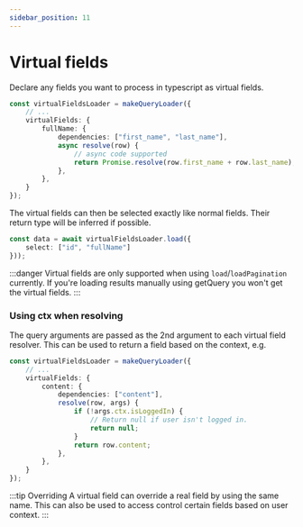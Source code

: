 ```yaml
---
sidebar_position: 11
---
```


# Virtual fields

Declare any fields you want to process in typescript as virtual fields.

```ts
const virtualFieldsLoader = makeQueryLoader({
    // ...
    virtualFields: {
        fullName: {
            dependencies: ["first_name", "last_name"],
            async resolve(row) {
                // async code supported
                return Promise.resolve(row.first_name + row.last_name);
            },
        },
    }
});
```

The virtual fields can then be selected exactly like normal fields. Their return type will be inferred if possible.

```ts
const data = await virtualFieldsLoader.load({
    select: ["id", "fullName"]
}));
```

:::danger
Virtual fields are only supported when using `load`/`loadPagination` currently.
If you're loading results manually using getQuery you won't get the virtual fields.
:::

### Using ctx when resolving

The query arguments are passed as the 2nd argument to each virtual field resolver.
This can be used to return a field based on the context, e.g.

```ts
const virtualFieldsLoader = makeQueryLoader({
    // ...
    virtualFields: {
        content: {
            dependencies: ["content"],
            resolve(row, args) {
                if (!args.ctx.isLoggedIn) {
                    // Return null if user isn't logged in.
                    return null;
                }
                return row.content;
            },
        },
    }
});
```

:::tip Overriding
A virtual field can override a real field by using the same name. This can also be used to access control certain fields based on user context.
:::
